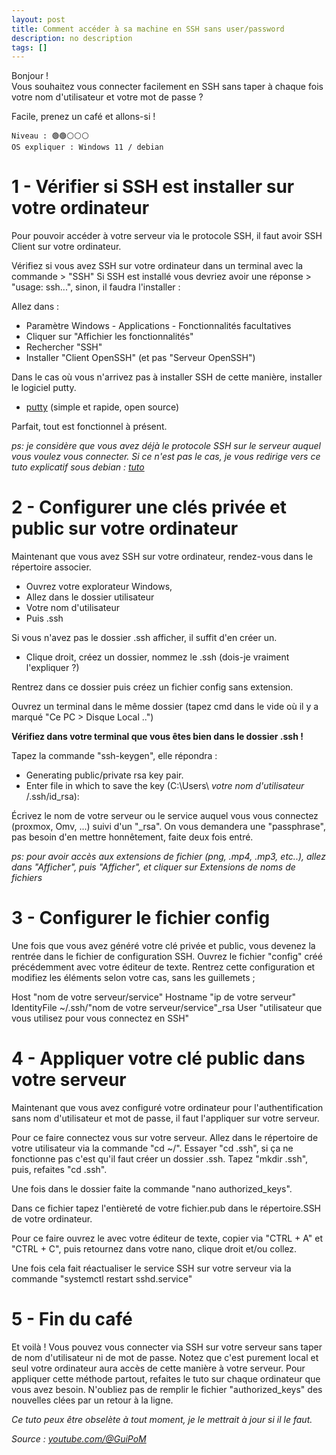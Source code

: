 ```yaml
---
layout: post
title: Comment accéder à sa machine en SSH sans user/password
description: no description
tags: []
---
```


Bonjour !   
Vous souhaitez vous connecter facilement en SSH sans taper à chaque fois votre nom d'utilisateur et votre mot de passe  ?

Facile, prenez un café et allons-si !

```Niveau : 🟢🟢⚪⚪⚪```<br>
```OS expliquer : Windows 11 / debian```

# 1 - Vérifier si SSH est installer sur votre ordinateur

Pour pouvoir accéder à votre serveur via le protocole SSH, il faut avoir SSH Client sur votre ordinateur.

Vérifiez si vous avez SSH sur votre ordinateur dans un terminal avec la commande > "SSH"
Si SSH est installé vous devriez avoir une réponse > "usage: ssh...", sinon, il faudra l'installer :

Allez dans : 
* Paramètre Windows - Applications - Fonctionnalités facultatives
* Cliquer sur "Affichier les fonctionnalités"
* Rechercher "SSH"
* Installer "Client OpenSSH" (et pas "Serveur OpenSSH")

Dans le cas où vous n'arrivez pas à installer SSH de cette manière, installer le logiciel putty.

* [putty](https://www.putty.org/) (simple et rapide, open source)

Parfait, tout est fonctionnel à présent.

*ps: je considère que vous avez déjà le protocole SSH sur le serveur auquel vous voulez vous connecter. Si ce n'est pas le cas, je vous redirige vers ce tuto explicatif sous debian : [tuto](http://labrat.fr/article/installer-et-configurer-openssh-sur-debian.html)*

# 2 - Configurer une clés privée et public sur votre ordinateur

Maintenant que vous avez SSH sur votre ordinateur, rendez-vous dans le répertoire associer.

* Ouvrez votre explorateur Windows, 
* Allez dans le dossier utilisateur
* Votre nom d'utilisateur
* Puis .ssh

Si vous n'avez pas le dossier .ssh afficher, il suffit d'en créer un.

* Clique droit, créez un dossier, nommez le .ssh (dois-je vraiment l'expliquer ?)

Rentrez dans ce dossier puis créez un fichier config sans extension.

Ouvrez un terminal dans le même dossier (tapez cmd dans le vide où il y a marqué "Ce PC > Disque Local ..")

**Vérifiez dans votre terminal que vous êtes bien dans le dossier .ssh !**

Tapez la commande "ssh-keygen", elle répondra :

* Generating public/private rsa key pair.
* Enter file in which to save the key (C:\Users\ *votre nom d'utilisateur* /.ssh/id_rsa):
  
Écrivez le nom de votre serveur ou le service auquel vous vous connectez (proxmox, Omv, ...) suivi d'un "_rsa".
On vous demandera une "passphrase", pas besoin d'en mettre honnêtement, faite deux fois entré.

*ps: pour avoir accès aux extensions de fichier (png, .mp4, .mp3, etc..), allez dans "Afficher", puis "Afficher", et cliquer sur Extensions de noms de fichiers*

# 3 - Configurer le fichier config

Une fois que vous avez généré votre clé privée et public, vous devenez la rentrée dans le fichier de configuration SSH.
Ouvrez le fichier "config" créé précédemment avec votre éditeur de texte.
Rentrez cette configuration et modifiez les éléments selon votre cas, sans les guillemets ;

Host "nom de votre serveur/service"
	Hostname "ip de votre serveur"
	IdentityFile ~/.ssh/"nom de votre serveur/service"_rsa
	User "utilisateur que vous utilisez pour vous connectez en SSH"

# 4 - Appliquer votre clé public dans votre serveur 

Maintenant que vous avez configuré votre ordinateur pour l'authentification sans nom d'utilisateur et mot de passe, il faut l'appliquer sur votre serveur.

Pour ce faire connectez vous sur votre serveur.
Allez dans le répertoire de votre utilisateur via la commande "cd ~/".
Essayer "cd .ssh", si ça ne fonctionne pas c'est qu'il faut créer un dossier .ssh.
Tapez "mkdir .ssh", puis, refaites "cd .ssh".

Une fois dans le dossier faite la commande "nano authorized_keys".

Dans ce fichier tapez l'entièreté de votre fichier.pub dans le répertoire.SSH de votre ordinateur.

Pour ce faire ouvrez le avec votre éditeur de texte, copier via "CTRL + A" et "CTRL + C", puis retournez dans votre nano, clique droit et/ou collez.

Une fois cela fait réactualiser le service SSH sur votre serveur via la commande "systemctl restart sshd.service"

# 5 - Fin du café

Et voilà ! Vous pouvez vous connecter via SSH sur votre serveur sans taper de nom d'utilisateur ni de mot de passe.
Notez que c'est purement local et seul votre ordinateur aura accès de cette manière à votre serveur.
Pour appliquer cette méthode partout, refaites le tuto sur chaque ordinateur que vous avez besoin. N'oubliez pas de remplir le fichier "authorized_keys" des nouvelles clées par un retour à la ligne.

_Ce tuto peux être obselète à tout moment, je le mettrait à jour si il le faut._

_Source : [youtube.com/@GuiPoM](https://youtu.be/9XTYshvg8FE)_
